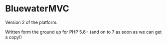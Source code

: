 BluewaterMVC
============

Version 2 of the platform.

Written form the ground up for PHP 5.6+ (and on to 7 as soon as we can get a copy!)
